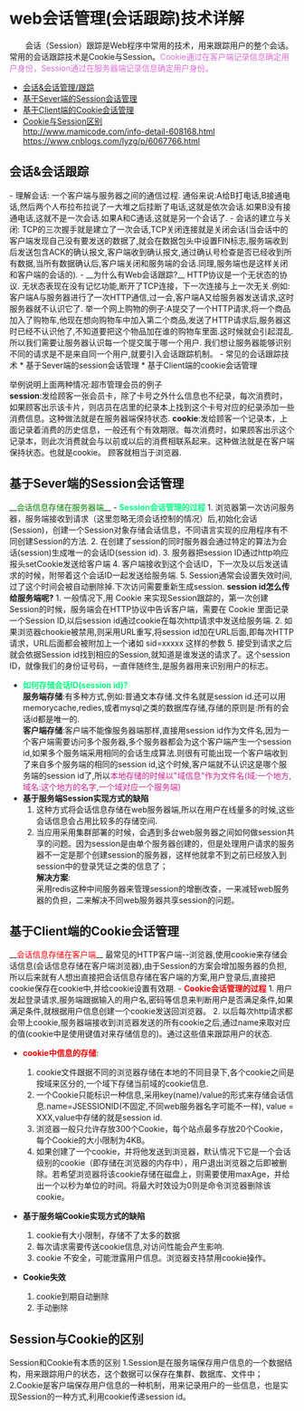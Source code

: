 # web会话管理(会话跟踪)技术详解  
&emsp;&emsp;会话（Session）跟踪是Web程序中常用的技术，用来跟踪用户的整个会话。常用的会话跟踪技术是Cookie与Session。<font color=Orchid >Cookie通过在客户端记录信息确定用户身份，Session通过在服务器端记录信息确定用户身份。</font>  
* [会话&会话管理/跟踪](#1)
* [基于Sever端的Session会话管理](#2)
* [基于Client端的Cookie会话管理](#3)
* [Cookie与Session区别](#4)  
http://www.mamicode.com/info-detail-608168.html
https://www.cnblogs.com/lyzg/p/6067766.html
<h2 id="1">会话&会话跟踪</h2>
- 理解会话:  
一个客户端与服务器之间的通信过程.  
通俗来说:A给B打电话,B接通电话,然后两个人布拉布拉说了一大堆之后挂断了电话,这就是依次会话.如果B没有接通电话,这就不是一次会话.如果A和C通话,这就是另一个会话了.
- 会话的建立与关闭:  
TCP的三次握手就是建立了一次会话,TCP关闭连接就是关闭会话(当会话中的客户端发现自己没有要发送的数据了,就会在数据包头中设置FIN标志,服务端收到后发送包含ACK的确认报文,客户端收到确认报文,通过确认号检查是否已经收到所有数据,当所有数据确认后,客户端关闭和服务端的会话.同理,服务端也是这样关闭和客户端的会话的).    
- __为什么有Web会话跟踪?__  
HTTP协议是一个无状态的协议.  
无状态表现在没有记忆功能,断开了TCP连接，下一次连接与上一次无关.例如:客户端A与服务器进行了一次HTTP通信,过一会,客户端A又给服务器发送请求,这时服务器就不认识它了.
举一个网上购物的例子:A提交了一个HTTP请求,将一个商品加入了购物车,他现在想向购物车中加入第二个商品,发送了HTTP请求后,服务器这时已经不认识他了,不知道要把这个物品加在谁的购物车里面.这时候就会引起混乱.所以我们需要让服务器认识每一个提交属于哪一个用户.  
我们想让服务器能够识别不同的请求是不是来自同一个用户,就要引入会话跟踪机制。 
- 常见的会话跟踪技术  
	* 基于Sever端的session会话管理  
	* 基于Client端的cookie会话管理  
 
举例说明上面两种情况:超市管理会员的例子  
__session__:发给顾客一张会员卡，除了卡号之外什么信息也不纪录，每次消费时，如果顾客出示该卡片，则店员在店里的纪录本上找到这个卡号对应的纪录添加一些消费信息。这种做法就是在服务器端保持状态.
__cookie__:发给顾客一个记录本，上面记录着消费的历史信息，一般还有个有效期限。每次消费时，如果顾客出示这个记录本，则此次消费就会与以前或以后的消费相联系起来。这种做法就是在客户端保持状态。也就是cookie。 顾客就相当于浏览器.
	
<h2 id="2">基于Sever端的Session会话管理</h2>
__<font color= green >会话信息存储在服务器端</font>__
- <font color = SpringGreen ><b>Session会话管理的过程</b></font>   
	1. 浏览器第一次访问服务器，服务端接收到请求（这里忽略无须会话控制的情况）后,初始化会话(Session)，创建一个Session对象存储会话信息，不同语言实现的应用程序有不同创建Session的方法.
	2. 在创建了session的同时服务器会通过特定的算法为会话(session)生成唯一的会话ID(session id).
	3. 服务器把session ID通过http响应报头setCookie发送给客户端
	4. 客户端接收到这个会话ID，下一次及以后发送请求的时候，附带着这个会话ID一起发送给服务端.  
	5. Session通常会设置失效时间,过了这个时间会被自动删除掉.下次访问需要重新生成session.
	 <b>session id怎么传给服务端呢?</b>
	 1. 一般情况下,用 Cookie 来实现Session跟踪的，第一次创建Session的时候，服务端会在HTTP协议中告诉客户端，需要在 Cookie 里面记录一个Session ID,以后session id通过cookie在每次http请求中发送给服务端.
	 2. 如果浏览器chookie被禁用,则采用URL重写,将session id加在URL后面,即每次HTTP请求，URL后面都会被附加上一个诸如 sid=xxxxx 这样的参数
	5. 接受到请求之后就会依据Session id找到相应的Session,就知道是谁发送的请求了。这个session ID，就像我们的身份证号码，一直伴随终生,是服务器用来识别用户的标志。

- <font color = SpringGreen ><b>如何存储会话ID(session id)?</b></font>  
__服务端存储__:有多种方式,例如:普通文本存储.文件名就是session id.还可以用memorycache,redies,或者mysql之类的数据库存储,存储的原则是:所有的会话id都是唯一的.  
__客户端存储__:客户端不能像服务器端那样,直接用session id作为文件名,因为一个客户端需要访问多个服务器,多个服务器都会为这个客户端产生一个session id,如果多个服务端采用相同的会话生成算法.则很有可能出现一个客户端收到了来自多个服务端的相同的session id,这个时候,客户端就不认识这是哪个服务端的session id了,所以<font color=VioletRed>本地存储的时候以"域信息"作为文件名(域:一个地方,域名:这个地方的名字,一个域对应一个服务端)</font>    
- __基于服务端Session实现方式的缺陷__  
	1. 这种方式将会话信息存储在web服务器端,所以在用户在线量多的时候,这些会话信息会占用比较多的存储空间.  
	2. 当应用采用集群部署的时候，会遇到多台web服务器之间如何做session共享的问题。因为session是由单个服务器创建的，但是处理用户请求的服务器不一定是那个创建session的服务器，这样他就拿不到之前已经放入到session中的登录凭证之类的信息了；  
__解决方案__:  
采用redis这种中间服务器来管理session的增删改查，一来减轻web服务器的负担，二来解决不同web服务器共享session的问题。

<h2 id="3">基于Client端的Cookie会话管理</h2>  
__<font color=red>会话信息存储在客户端</font>__  
最常见的HTTP客户端--浏览器,使用cookie来存储会话信息(会话信息存储在客户端浏览器),由于Session的方案会增加服务器的负担,所以后来就有人想出直接把会话信息存储在客户端的方案,用户登录后,直接把cookie保存在cookie中,并给cookie设置有效期.  
- <font color = red ><b>Cookie会话管理的过程</b></font>
	1.  用户发起登录请求,服务端跟据输入的用户名,密码等信息来判断用户是否满足条件,如果满足条件,就根据用户信息创建一个cookie发送回浏览器。  
	2. 以后每次http请求都会带上cookie,服务器端接收到浏览器发送的所有cookie之后,通过name来取对应的值(cookie中是使用键值对来存储信息的)。通过这些值来跟踪用户的状态.
	
- __<font color = red >cookie中信息的存储</font>__:

  1. cookie文件跟据不同的浏览器存储在本地的不同目录下,各个cookie之间是按域来区分的,一个域下存储当前域的cookie信息.
  2.  一个Cookie只能标识一种信息,采用key(name)/value的形式来存储会话信息.name=JSESSIONID(不固定,不同web服务器名字可能不一样), value = XXX,value中存储的就是session id.
  3.  浏览器一般只允许存放300个Cookie，每个站点最多存放20个Cookie，每个Cookie的大小限制为4KB。
  4.  如果创建了一个cookie，并将他发送到浏览器，默认情况下它是一个会话级别的cookie（即存储在浏览器的内存中），用户退出浏览器之后即被删除。若希望浏览器将该cookie存储在磁盘上，则需要使用maxAge，并给出一个以秒为单位的时间。将最大时效设为0则是命令浏览器删除该cookie。  
- __基于服务端Cookie实现方式的缺陷__
    1. cookie有大小限制，存储不了太多的数据
    2. 每次请求需要传送cookie信息,对访问性能会产生影响.
    3. cookie 不安全，可能泄露用户信息。浏览器支持禁用cookie操作。
- __Cookie失效__  
    1. cookie到期自动删除
    2. 手动删除

<h2 id="4" >Session与Cookie的区别</h2>
Session和Cookie有本质的区别  
1.Session是在服务端保存用户信息的一个数据结构，用来跟踪用户的状态，这个数据可以保存在集群、数据库、文件中；  
2.Cookie是客户端保存用户信息的一种机制，用来记录用户的一些信息，也是实现Session的一种方式,利用cookie传递session id。




